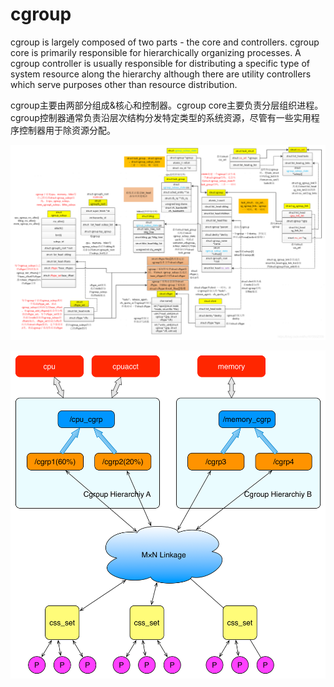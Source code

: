 # cgroup



cgroup is largely composed of two parts - the core and controllers. cgroup core is primarily responsible for hierarchically organizing processes.  A cgroup controller is usually responsible for distributing a specific type of system resource along the hierarchy although there are utility controllers which serve purposes other than resource distribution.

cgroup主要由两部分组成&核心和控制器。cgroup core主要负责分层组织进程。cgroup控制器通常负责沿层次结构分发特定类型的系统资源，尽管有一些实用程序控制器用于除资源分配。

![img](cgroup.assets/watermark,type_ZmFuZ3poZW5naGVpdGk,shadow_10,text_aHR0cHM6Ly9ibG9nLmNzZG4ubmV0L2h1MTYxMDU1MjMzNg==,size_16,color_FFFFFF,t_70.png)

![cgroups层级结构示意图](cgroup.assets/3982f44c.png)



